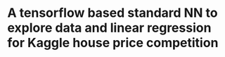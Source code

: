 # A tensorflow based standard NN to explore data and linear regression for Kaggle house price competition

